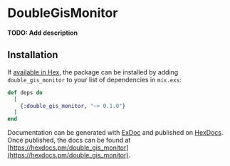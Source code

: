 # DoubleGisMonitor

**TODO: Add description**

## Installation

If [available in Hex](https://hex.pm/docs/publish), the package can be installed
by adding `double_gis_monitor` to your list of dependencies in `mix.exs`:

```elixir
def deps do
  [
    {:double_gis_monitor, "~> 0.1.0"}
  ]
end
```

Documentation can be generated with [ExDoc](https://github.com/elixir-lang/ex_doc)
and published on [HexDocs](https://hexdocs.pm). Once published, the docs can
be found at [https://hexdocs.pm/double_gis_monitor](https://hexdocs.pm/double_gis_monitor).

